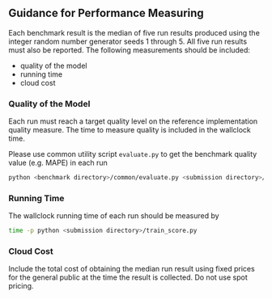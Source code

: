 ## Guidance for Performance Measuring

Each benchmark result is the median of five run results produced using the integer random number generator seeds 1 through 5. All five run results must also be reported. The following measurements should be included:
  * quality of the model
  * running time
  * cloud cost 

### Quality of the Model

Each run must reach a target quality level on the reference implementation quality measure. The time to measure quality is included in the wallclock time.

Please use common utility script `evaluate.py` to get the benchmark quality value (e.g. MAPE) in each run
```bash
python <benchmark directory>/common/evaluate.py <submission directory>/submission.xls
``` 

### Running Time

The wallclock running time of each run should be measured by 
```bash
time -p python <submission directory>/train_score.py
```

### Cloud Cost

Include the total cost of obtaining the median run result using fixed prices for the general public at the time the result is collected. Do not use spot pricing.